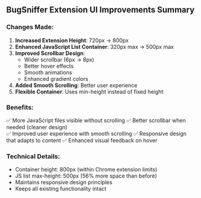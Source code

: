 ## BugSniffer Extension UI Improvements Summary

### Changes Made:
1. **Increased Extension Height**: 720px → 800px
2. **Enhanced JavaScript List Container**: 320px max → 500px max
3. **Improved Scrollbar Design**: 
   - Wider scrollbar (6px → 8px)
   - Better hover effects
   - Smooth animations
   - Enhanced gradient colors
4. **Added Smooth Scrolling**: Better user experience
5. **Flexible Container**: Uses min-height instead of fixed height

### Benefits:
✅ More JavaScript files visible without scrolling
✅ Better scrollbar when needed (cleaner design)  
✅ Improved user experience with smooth scrolling
✅ Responsive design that adapts to content
✅ Enhanced visual feedback on hover

### Technical Details:
- Container height: 800px (within Chrome extension limits)
- JS list max-height: 500px (56% more space than before)
- Maintains responsive design principles
- Keeps all existing functionality intact
